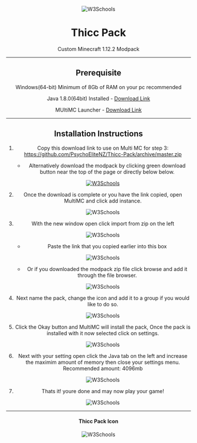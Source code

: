 <center><p><img border="0" alt="W3Schools" src="https://i.imgur.com/PHbdt3d.png"></p>
   
# Thicc Pack
Custom Minecraft 1.12.2 Modpack
- - - - 

## Prerequisite
Windows(64-bit) Minimum of 8Gb of RAM on your pc recommended

Java 1.8.0(64bit) Installed - [Download Link](https://java.com/en/download/manual.jsp)

MUltiMC Launcher - [Download Link](https://multimc.org/#Download)
- - - -

## Installation Instructions
1. Copy this download link to use on Multi MC for step 3: https://github.com/PsychoEliteNZ/Thicc-Pack/archive/master.zip
    * Alternatively download the modpack by clicking green download button near the top of the page or directly below below.
    <p><a href="https://github.com/PsychoEliteNZ/Thicc-Pack/archive/master.zip"><img border="0" alt="W3Schools" src="https://i.imgur.com/OWChfrV.png"></a></p>

2. Once the download is complete or you have the link copied, open MultiMC and click add instance.
    <p><img border="0" alt="W3Schools" src="https://i.imgur.com/BSbmFue.png"></p>

3. With the new window open click import from zip on the left
    </p><img border="0" alt="W3Schools" src="https://i.imgur.com/7whuSr7.png"></p>
    
    * Paste the link that you copied earlier into this box
    </p><img border="0" alt="W3Schools" src="https://i.imgur.com/J2J8KAg.png"></p>
    
    * Or if you downloaded the modpack zip file click browse and add it through the file browser.
    </p><img border="0" alt="W3Schools" src="https://i.imgur.com/yfkgvyr.png">
    
4. Next name the pack, change the icon and add it to a group if you would like to do so.
    </p><img border="0" alt="W3Schools" src="https://i.imgur.com/qfJmHwC.png">

5. Click the Okay button and MultiMC will install the pack, Once the pack is installed with it now selected click on settings.
    </p><img border="0" alt="W3Schools" src="https://i.imgur.com/B41tKDD.png">

6. Next with your setting open click the Java tab on the left and increase the maximim amount of memory then close your settings menu. Recommended amount: 4096mb
    </p><img border="0" alt="W3Schools" src="https://i.imgur.com/NbFLOH3.png">

7. Thats it! youre done and may now play your game!
    </p><img border="0" alt="W3Schools" src="https://i.imgur.com/dtbYnhm.png">
- - - -

#### Thicc Pack Icon
</p><img border="0" alt="W3Schools" src="https://i.imgur.com/Co3CiVt.png">
